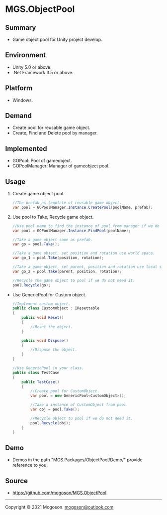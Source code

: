 # MGS.ObjectPool

## Summary
- Game object pool for Unity project develop.

## Environment
- Unity 5.0 or above.
- .Net Framework 3.5 or above.

## Platform
- Windows.

## Demand
- Create pool for reusable game object.
- Create, Find and Delete pool by manager.

## Implemented
- GOPool: Pool of gameobject.
- GOPoolManager: Manager of gameobject pool.

## Usage

1. Create game object pool.

   ```c#
   //The prefab as template of reusable game object.
   var pool = GOPoolManager.Instance.CreatePool(poolName, prefab);
   ```

1. Use pool to Take, Recycle game object.

   ```C#
   //Use pool name to find the instance of pool from manager if we do not hold it.
   var pool = GOPoolManager.Instance.FindPool(poolName);
   
   //Take a game object same as prefab.
   var go = pool.Take();
   
   //Take a game object, set position and rotation use world space.
   var go_1 = pool.Take(position, rotation);
   
   //Take a game object, set parent, position and rotation use local space.
   var go_2 = pool.Take(parent, position, rotation);
   
   //Recycle the game object to pool if we do not need it.
   pool.Recycle(go);
   ```
- Use GenericPool for Custom object.

  ```C#
  //Implement custom object.
  public class CustomObject : IResettable
  {
      public void Reset()
      {
          //Reset the object.
      }
  
      public void Dispose()
      {
          //Dispose the object.
      }
  }
  
  //Use GenericPool in your class.
  public class TestCase
  {
      public TestCase()
      {
          //Create pool for CustomObject.
          var pool = new GenericPool<CustomObject>();
  
          //Take a instance of CustomObject from pool.
          var obj = pool.Take();
  
          //Recycle object to pool if we do not need it.
          pool.Recycle(obj);
      }
  }
  ```

## Demo
- Demos in the path "MGS.Packages/ObjectPool/Demo/" provide reference to you.

## Source
- https://github.com/mogoson/MGS.ObjectPool.

------

Copyright © 2021 Mogoson.	mogoson@outlook.com